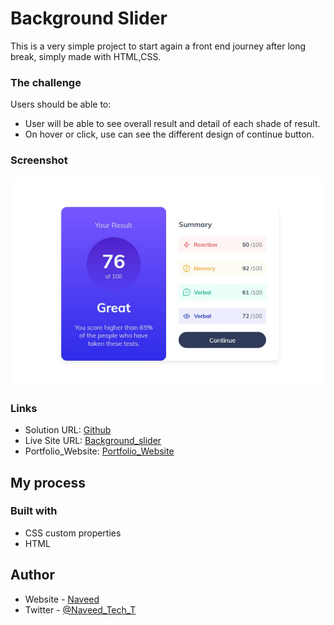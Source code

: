 # Background Slider

This is a very simple project to start again a front end journey after long break, simply made with HTML,CSS.

### The challenge

Users should be able to:

- User will be able to see overall result and detail of each shade of result.
- On hover or click, use can see the different design of continue button.

### Screenshot

![](/screenshot.png)

### Links

- Solution URL: [Github](https://github.com/Naveed89-tech/summary_result)
- Live Site URL: [Background_slider](https://backgroundsliderappjavascript.netlify.app/)
- Portfolio_Website: [Portfolio_Website](https://naveedtechs.netlify.app/)

## My process

### Built with

- CSS custom properties
- HTML

## Author

- Website - [Naveed](https://naveedtechs.netlify.app/)
- Twitter - [@Naveed_Tech_T](https://twitter.com/Naveed_Tech_T)
